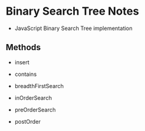 # Binary Search Tree Notes
- JavaScript Binary Search Tree implementation

## Methods
- insert

- contains

- breadthFirstSearch

- inOrderSearch

- preOrderSearch

- postOrder
